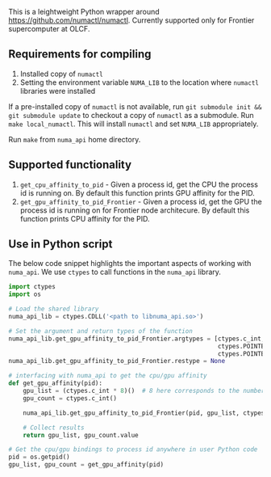 This is a leightweight Python wrapper around https://github.com/numactl/numactl. Currently supported only for Frontier supercomputer at OLCF.

## Requirements for compiling 
1.  Installed copy of `numactl`
3.  Setting the environment variable `NUMA_LIB` to the location where `numactl` libraries were installed

If a pre-installed copy of `numactl` is not available, run `git submodule init && git submodule update` to checkout a copy of `numactl` as a submodule. Run `make local_numactl`. This will install `numactl` and set `NUMA_LIB` appropriately.

Run `make` from `numa_api` home directory. 

## Supported functionality
1.  `get_cpu_affinity_to_pid` - Given a process id, get the CPU the process id is running on. By default this function prints GPU affinity for the PID.
2.  `get_gpu_affinity_to_pid_Frontier` - Given a process id, get the GPU the process id is running on for Frontier node architecure. By default this function prints CPU affinity for the PID.

## Use in Python script
The below code snippet highlights the important aspects of working with `numa_api`. We use `ctypes` to call functions in the `numa_api` library.
```python
import ctypes
import os

# Load the shared library
numa_api_lib = ctypes.CDLL('<path to libnuma_api.so>')

# Set the argument and return types of the function
numa_api_lib.get_gpu_affinity_to_pid_Frontier.argtypes = [ctypes.c_int, 
                                                          ctypes.POINTER(ctypes.c_int), 
                                                          ctypes.POINTER(ctypes.c_int)]
numa_api_lib.get_gpu_affinity_to_pid_Frontier.restype = None

# interfacing with numa_api to get the cpu/gpu affinity
def get_gpu_affinity(pid):
    gpu_list = (ctypes.c_int * 8)()  # 8 here corresponds to the number of GPUs on Frontier
    gpu_count = ctypes.c_int()

    numa_api_lib.get_gpu_affinity_to_pid_Frontier(pid, gpu_list, ctypes.byref(gpu_count))

    # Collect results
    return gpu_list, gpu_count.value

# Get the cpu/gpu bindings to process id anywhere in user Python code
pid = os.getpid()
gpu_list, gpu_count = get_gpu_affinity(pid)
```
